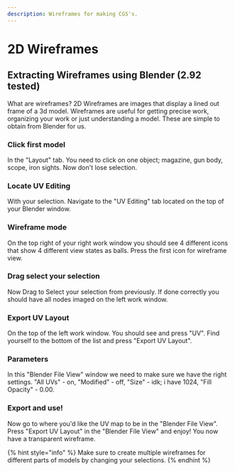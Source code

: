 ```yaml
---
description: Wireframes for making CGS's.
---
```


# 2D Wireframes

## Extracting Wireframes using Blender \(2.92 tested\)

What are wireframes? 2D Wireframes are images that display a lined out frame of a 3d model. Wireframes are useful for getting precise work, organizing your work or just understanding a model. These are simple to obtain from Blender for us.

### Click first model

In the "Layout" tab. You need to click on one object; magazine, gun body, scope, iron sights. Now don't lose selection.

### Locate UV Editing

With your selection. Navigate to the "UV Editing" tab located on the top of your Blender window.

### Wireframe mode

On the top right of your right work window you should see 4 different icons that show 4 different view states as balls. Press the first icon for wireframe view.

### Drag select your selection

Now Drag to Select your selection from previously. If done correctly you should have all nodes imaged on the left work window.

### Export UV Layout

On the top of the left work window. You should see and press "UV". Find yourself to the bottom of the list and press "Export UV Layout".

### Parameters

In this "Blender File View" window we need to make sure we have the right settings. "All UVs" - on, "Modified" - off, "Size" - idk; i have 1024, "Fill Opacity" - 0.00.

### Export and use!

Now go to where you'd like the UV map to be in the "Blender File View". Press "Export UV Layout" in the "Blender File View" and enjoy! You now have a transparent wireframe.

{% hint style="info" %}
Make sure to create multiple wireframes for different parts of models by changing your selections.
{% endhint %}

